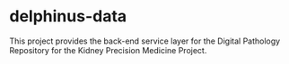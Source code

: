 # delphinus-data
This project provides the back-end service layer for the Digital Pathology Repository for the Kidney Precision Medicine Project.
